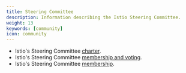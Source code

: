 ```yaml
---
title: Steering Committee
description: Information describing the Istio Steering Committee.
weight: 13
keywords: [community]
icon: community
---
```

- Istio's Steering Committee [charter](https://github.com/istio/community/blob/master/steering/CHARTER.md#charter).
- Istio's Steering Committee [membership and voting](https://github.com/istio/community/blob/master/steering/CHARTER.md#membership-and-voting).
- Istio's Steering Committee [membership](https://github.com/istio/community/tree/master/steering#members).
